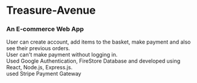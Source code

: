 # Treasure-Avenue

### An E-commerce Web App

User can create account, add items to the basket, make payment and also see their previous orders. <br />
User can't make payment without logging in. <br />
Used Google Authentication, FireStore Database and developed using React, Node.js, Express.js. <br />
used Stripe Payment Gateway <br />
